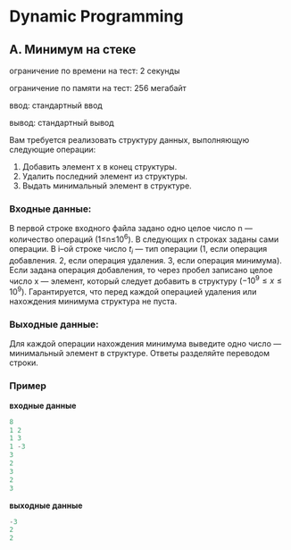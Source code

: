 # Dynamic Programming
## A. Минимум на стеке

ограничение по времени на тест: 2 секунды

ограничение по памяти на тест: 256 мегабайт

ввод: стандартный ввод

вывод: стандартный вывод

Вам требуется реализовать структуру данных, выполняющую следующие операции:
1. Добавить элемент x в конец структуры.
2. Удалить последний элемент из структуры.
3. Выдать минимальный элемент в структуре.

### Входные данные:
В первой строке входного файла задано одно целое число n — количество операций (1≤n≤$`10^6`$). В следующих n
 строках заданы сами операции. В i–ой строке число $`t_i`$ — тип операции (1, если операция добавления. 2, если операция удаления. 3, если операция минимума).
Если задана операция добавления, то через пробел записано целое число x — элемент, который следует добавить в структуру ($−10^9≤x≤10^9$). 
Гарантируется, что перед каждой операцией удаления или нахождения минимума структура не пуста.

### Выходные данные:
Для каждой операции нахождения минимума выведите одно число — минимальный элемент в структуре. Ответы разделяйте переводом строки.

### Пример

**входные данные**
```c++
8
1 2
1 3
1 -3
3
2
3
2
3
```

**выходные данные**
```c++
-3
2
2
```
